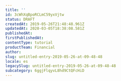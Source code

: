 ```yaml
---
title: ''
id: 3cWhXqBpoRCLmC59yxVjtw
status: DRAFT
createdAt: 2019-05-26T21:48:48.961Z
updatedAt: 2020-03-05T18:38:08.581Z
publishedAt: 
firstPublishedAt: 
contentType: tutorial
productTeam: Financial
author: 
slug: untitled-entry-2019-05-26-at-09-48-48
locale: es
legacySlug: untitled-entry-2019-05-26-at-09-48-48
subcategory: 6ggjFlqyvL8hd9CtQFcHiD
---
```



